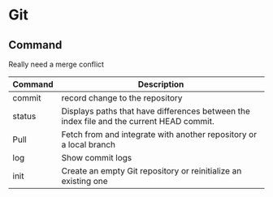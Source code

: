 # Git

## Command


Really need a merge conflict


| Command | Description                     |
| :------ | ------------------------------- |
| commit  | record change to the repository |
| status | Displays paths that have differences between the index file and the current HEAD commit. | 
| Pull    | Fetch from and integrate with another repository or a local branch |
| log     | Show commit logs |
|init     |Create an empty Git repository or reinitialize an existing one|


